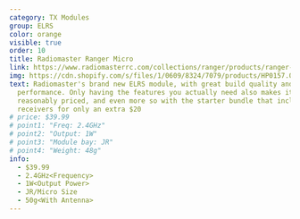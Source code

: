 ```yaml
---
category: TX Modules
group: ELRS
color: orange
visible: true
order: 10
title: Radiomaster Ranger Micro
link: https://www.radiomasterrc.com/collections/ranger/products/ranger-micro-2-4ghz-elrs-module
img: https://cdn.shopify.com/s/files/1/0609/8324/7079/products/HP0157.0034-3_1800x1800.jpg?v=1665987769
text: Radiomaster's brand new ELRS module, with great build quality and
  performance. Only having the features you actually need also makes it quite
  reasonably priced, and even more so with the starter bundle that includes 3
  receivers for only an extra $20
# price: $39.99
# point1: "Freq: 2.4GHz"
# point2: "Output: 1W"
# point3: "Module bay: JR"
# point4: "Weight: 48g"
info:
  - $39.99
  - 2.4GHz<Frequency>
  - 1W<Output Power>
  - JR/Micro Size
  - 50g<With Antenna>
---
```

